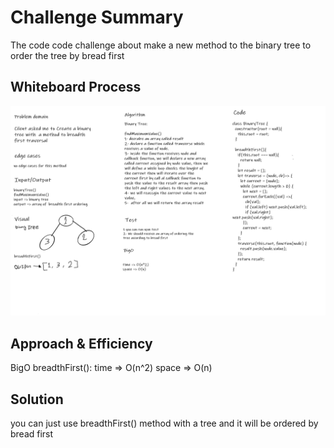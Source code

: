 # Challenge Summary
The code code challenge about make a new method to the binary tree to order the tree by bread first 

## Whiteboard Process
![bread-first](bread-first.png)

## Approach & Efficiency
BigO
breadthFirst():
time => O(n^2)
space => O(n)

## Solution
you can just use breadthFirst() method with a tree and it will be ordered by bread first 